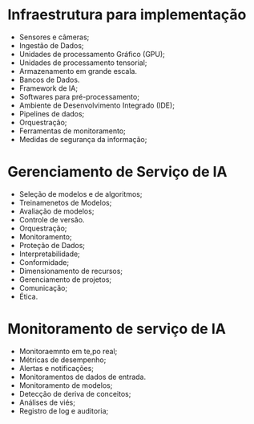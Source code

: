 # Infraestrutura para implementação

* Sensores e câmeras;
* Ingestão de Dados;
* Unidades de processamento Gráfico (GPU);
* Unidades de processamento tensorial;
* Armazenamento em grande escala.
* Bancos de Dados.
* Framework de IA;
* Softwares para pré-processamento;
* Ambiente de Desenvolvimento Integrado (IDE);
* Pipelines de dados;
* Orquestração;
* Ferramentas de monitoramento;
* Medidas de segurança da informação;

# Gerenciamento de  Serviço de IA
* Seleção de modelos e de algoritmos;
* Treinamenetos de Modelos;
* Avaliação de modelos;
* Controle de versão.
* Orquestração;
* Monitoramento;
* Proteção de Dados;
* Interpretabilidade;
* Conformidade;
* Dimensionamento de recursos;
* Gerenciamento de projetos;
* Comunicação;
* Ética.

# Monitoramento de serviço de IA
* Monitoraemnto em te,po real;
* Métricas de desempenho;
* Alertas e notificações;
* Monitoramentos de dados de entrada.
* Monitoramento de modelos;
* Detecção de deriva de conceitos;
* Análises de viés;
* Registro de log e auditoria;


